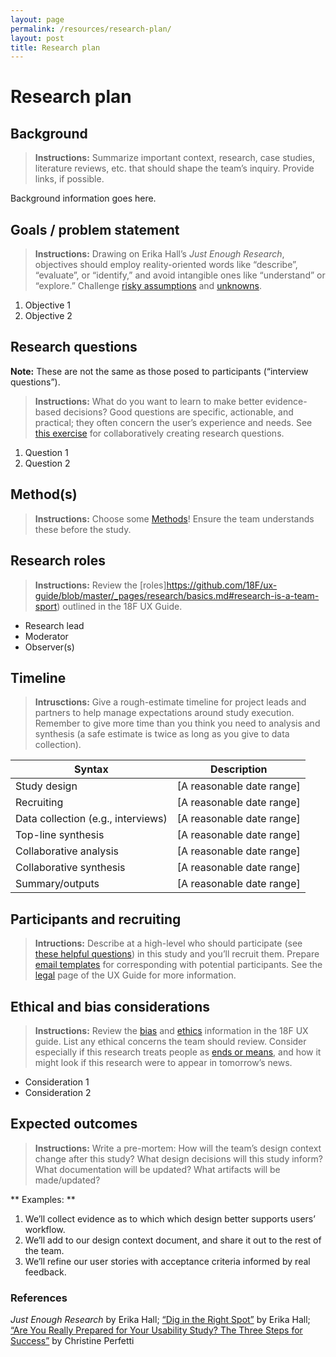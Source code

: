 ```yaml
---
layout: page
permalink: /resources/research-plan/
layout: post
title: Research plan
---
```


# Research plan

## Background

> **Instructions:** Summarize important context, research, case studies, literature reviews, etc. that should shape the team’s inquiry. Provide links, if possible.

Background information goes here.


## Goals / problem statement

> **Instructions:** Drawing on Erika Hall’s *Just Enough Research*, objectives should employ reality-oriented words like “describe”, “evaluate”, or “identify,” and avoid intangible ones like “understand” or “explore.” Challenge [risky assumptions](https://mvpworkshop.co/validate-riskiest-assumption/) and [unknowns](https://medium.com/mule-design/dig-in-the-right-spot-6dc7af5a75e8).


1. Objective 1
1. Objective 2

## Research questions 

**Note:** These are not the same as those posed to participants (“interview questions”). 

> **Instructions:** What do you want to learn to make better evidence-based decisions? Good questions are specific, actionable, and practical; they often concern the user’s experience and needs. See [this exercise](https://twg-x-uxr.gitbook.io/plays/research-alignment-workshop) for collaboratively creating research questions.

1. Question 1
2. Question 2


## Method(s)

> **Instructions:** Choose some [Methods](https://methods.18f.gov)! Ensure the team understands these before the study. 


## Research roles

> **Instructions:** Review the [roles]https://github.com/18F/ux-guide/blob/master/_pages/research/basics.md#research-is-a-team-sport) outlined in the 18F UX Guide.

- Research lead
- Moderator
- Observer(s)

## Timeline

> **Intrusctions:** Give a rough-estimate timeline for project leads and partners to help manage expectations around study execution. Remember to give more time than you think you need to analysis and synthesis (a safe estimate is twice as long as you give to data collection).

| Syntax      | Description |
| ----------- | ----------- |
| Study design      |  [A reasonable date range] |
| Recruiting   |  [A reasonable date range] |
| Data collection (e.g., interviews) |  [A reasonable date range] |
| Top-line synthesis   |  [A reasonable date range] |
| Collaborative analysis   |  [A reasonable date range] |
| Collaborative synthesis   |  [A reasonable date range] |
| Summary/outputs   |  [A reasonable date range] |



## Participants and recruiting

> **Intructions:** Describe at a high-level who should participate (see [these helpful questions](https://articles.uie.com/usability_testing_three_steps/)) in this study and you’ll recruit them. Prepare [email templates](https://drive.google.com/drive/folders/1XXRBdGGrMMKZ0qnbPXgulCFrCQBf2slP) for corresponding with potential participants. See the [legal](https://docs.google.com/document/d/13FWBP5wMf_MgDToVBBrkOafFe5T8NsldzttGENhGgSU/edit#) page of the UX Guide for more information. 


## Ethical and bias considerations 

> **Instructions:** Review the [bias](https://github.com/18F/ux-guide/blob/master/_pages/research/bias.md) and [ethics](https://github.com/18F/ux-guide/blob/master/_pages/research/ethics.md) information in the 18F UX guide. List any ethical concerns the team should review. Consider especially if this research treats people as [ends or means](https://en.wikipedia.org/wiki/Categorical_imperative), and how it might look if this research were to appear in tomorrow’s news.

- Consideration 1
- Consideration 2

## Expected outcomes

> **Instructions:** Write a pre-mortem: How will the team’s design context change after this study? What design decisions will this study inform? What documentation will be updated? What artifacts will be made/updated?

** Examples: **
1. We’ll collect evidence as to which which design better supports users’ workflow.
1. We’ll add to our design context document, and share it out to the rest of the team.
1. We’ll refine our user stories with acceptance criteria informed by real feedback.


### References
*Just Enough Research* by Erika Hall; [“Dig in the Right Spot”](https://medium.com/mule-design/dig-in-the-right-spot-6dc7af5a75e8) by Erika Hall; [“Are You Really Prepared for Your Usability Study? The Three Steps for Success”](https://articles.uie.com/usability_testing_three_steps/) by Christine Perfetti



